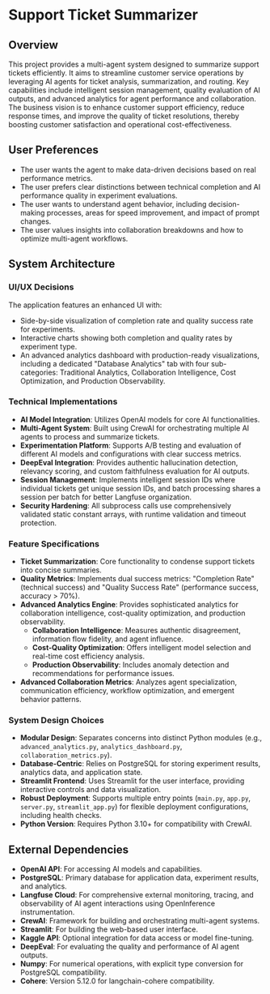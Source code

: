 # Support Ticket Summarizer

## Overview
This project provides a multi-agent system designed to summarize support tickets efficiently. It aims to streamline customer service operations by leveraging AI agents for ticket analysis, summarization, and routing. Key capabilities include intelligent session management, quality evaluation of AI outputs, and advanced analytics for agent performance and collaboration. The business vision is to enhance customer support efficiency, reduce response times, and improve the quality of ticket resolutions, thereby boosting customer satisfaction and operational cost-effectiveness.

## User Preferences
*   The user wants the agent to make data-driven decisions based on real performance metrics.
*   The user prefers clear distinctions between technical completion and AI performance quality in experiment evaluations.
*   The user wants to understand agent behavior, including decision-making processes, areas for speed improvement, and impact of prompt changes.
*   The user values insights into collaboration breakdowns and how to optimize multi-agent workflows.

## System Architecture

### UI/UX Decisions
The application features an enhanced UI with:
- Side-by-side visualization of completion rate and quality success rate for experiments.
- Interactive charts showing both completion and quality rates by experiment type.
- An advanced analytics dashboard with production-ready visualizations, including a dedicated "Database Analytics" tab with four sub-categories: Traditional Analytics, Collaboration Intelligence, Cost Optimization, and Production Observability.

### Technical Implementations
- **AI Model Integration**: Utilizes OpenAI models for core AI functionalities.
- **Multi-Agent System**: Built using CrewAI for orchestrating multiple AI agents to process and summarize tickets.
- **Experimentation Platform**: Supports A/B testing and evaluation of different AI models and configurations with clear success metrics.
- **DeepEval Integration**: Provides authentic hallucination detection, relevancy scoring, and custom faithfulness evaluation for AI outputs.
- **Session Management**: Implements intelligent session IDs where individual tickets get unique session IDs, and batch processing shares a session per batch for better Langfuse organization.
- **Security Hardening**: All subprocess calls use comprehensively validated static constant arrays, with runtime validation and timeout protection.

### Feature Specifications
- **Ticket Summarization**: Core functionality to condense support tickets into concise summaries.
- **Quality Metrics**: Implements dual success metrics: "Completion Rate" (technical success) and "Quality Success Rate" (performance success, accuracy > 70%).
- **Advanced Analytics Engine**: Provides sophisticated analytics for collaboration intelligence, cost-quality optimization, and production observability.
    - **Collaboration Intelligence**: Measures authentic disagreement, information flow fidelity, and agent influence.
    - **Cost-Quality Optimization**: Offers intelligent model selection and real-time cost efficiency analysis.
    - **Production Observability**: Includes anomaly detection and recommendations for performance issues.
- **Advanced Collaboration Metrics**: Analyzes agent specialization, communication efficiency, workflow optimization, and emergent behavior patterns.

### System Design Choices
- **Modular Design**: Separates concerns into distinct Python modules (e.g., `advanced_analytics.py`, `analytics_dashboard.py`, `collaboration_metrics.py`).
- **Database-Centric**: Relies on PostgreSQL for storing experiment results, analytics data, and application state.
- **Streamlit Frontend**: Uses Streamlit for the user interface, providing interactive controls and data visualization.
- **Robust Deployment**: Supports multiple entry points (`main.py`, `app.py`, `server.py`, `streamlit_app.py`) for flexible deployment configurations, including health checks.
- **Python Version**: Requires Python 3.10+ for compatibility with CrewAI.

## External Dependencies
- **OpenAI API**: For accessing AI models and capabilities.
- **PostgreSQL**: Primary database for application data, experiment results, and analytics.
- **Langfuse Cloud**: For comprehensive external monitoring, tracing, and observability of AI agent interactions using OpenInference instrumentation.
- **CrewAI**: Framework for building and orchestrating multi-agent systems.
- **Streamlit**: For building the web-based user interface.
- **Kaggle API**: Optional integration for data access or model fine-tuning.
- **DeepEval**: For evaluating the quality and performance of AI agent outputs.
- **Numpy**: For numerical operations, with explicit type conversion for PostgreSQL compatibility.
- **Cohere**: Version 5.12.0 for langchain-cohere compatibility.
